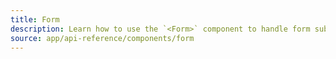 ```yaml
---
title: Form
description: Learn how to use the `<Form>` component to handle form submissions and search params updates with client-side navigation.
source: app/api-reference/components/form
---
```

